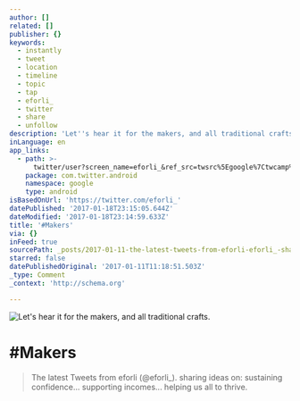 ```yaml
---
author: []
related: []
publisher: {}
keywords:
  - instantly
  - tweet
  - location
  - timeline
  - topic
  - tap
  - eforli_
  - twitter
  - share
  - unfollow
description: 'Let''s hear it for the makers, and all traditional crafts.'
inLanguage: en
app_links:
  - path: >-
      twitter/user?screen_name=eforli_&ref_src=twsrc%5Egoogle%7Ctwcamp%5Eandroidseo%7Ctwgr%5Eprofile
    package: com.twitter.android
    namespace: google
    type: android
isBasedOnUrl: 'https://twitter.com/eforli_'
datePublished: '2017-01-18T23:15:05.644Z'
dateModified: '2017-01-18T23:14:59.633Z'
title: '#Makers'
via: {}
inFeed: true
sourcePath: _posts/2017-01-11-the-latest-tweets-from-eforli-eforli_-sharing-ideas-on.md
starred: false
datePublishedOriginal: '2017-01-11T11:18:51.503Z'
_type: Comment
_context: 'http://schema.org'

---
```

![Let's hear it for the makers, and all traditional crafts.](https://the-grid-user-content.s3-us-west-2.amazonaws.com/e3dd3534-ca2f-4287-8e7d-03753be911cd.jpg)

# \#Makers

> The latest Tweets from eforli (@eforli\_). sharing ideas on: sustaining confidence... supporting incomes... helping us all to thrive.